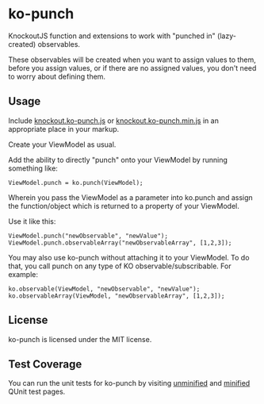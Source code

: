 ko-punch
=======================
KnockoutJS function and extensions to work with "punched in" (lazy-created) observables.

These observables will be created when you want to assign values to them, before you assign values, or if there are no assigned values, you don't need to worry about defining them.

Usage
-----------------------
Include <a href="https://raw.github.com/j5bot/ko-punch/master/src/knockout.ko-punch.js">knockout.ko-punch.js</a> or <a href="https://raw.github.com/j5bot/ko-punch/master/src/knockout.ko-punch.min.js">knockout.ko-punch.min.js</a> in an appropriate place in your markup.

Create your ViewModel as usual.

Add the ability to directly "punch" onto your ViewModel by running something like:

	ViewModel.punch = ko.punch(ViewModel);

Wherein you pass the ViewModel as a parameter into ko.punch and assign the function/object which is returned to a property of your ViewModel.

Use it like this:

	ViewModel.punch("newObservable", "newValue");
	ViewModel.punch.observableArray("newObservableArray", [1,2,3]);

You may also use ko-punch without attaching it to your ViewModel.  To do that, you call punch on any type of KO observable/subscribable.  For example:

	ko.observable(ViewModel, "newObservable", "newValue");
	ko.observableArray(ViewModel, "newObservableArray", [1,2,3]);

License
-----------------------
ko-punch is licensed under the MIT license.

Test Coverage
-----------------------
You can run the unit tests for ko-punch by visiting <a href="http://j5bot.github.com/ko-punch/test/index.html">unminified</a> and <a href="http://j5bot.github.com/ko-punch/test/minified.html">minified</a> QUnit test pages.